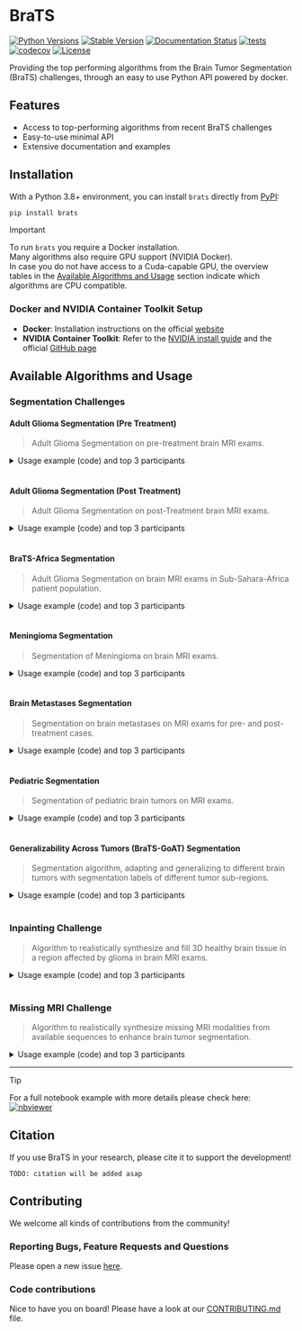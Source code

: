 # BraTS

[![Python Versions](https://img.shields.io/pypi/pyversions/brats)](https://pypi.org/project/brats/)
[![Stable Version](https://img.shields.io/pypi/v/brats?label=stable)](https://pypi.python.org/pypi/brats/)
[![Documentation Status](https://readthedocs.org/projects/brats/badge/?version=latest)](http://brats.readthedocs.io/?badge=latest)
[![tests](https://github.com/BrainLesion/brats/actions/workflows/tests.yml/badge.svg)](https://github.com/BrainLesion/brats/actions/workflows/tests.yml)
[![codecov](https://codecov.io/gh/BrainLesion/BraTS/graph/badge.svg?token=A7FWUKO9Y4)](https://codecov.io/gh/BrainLesion/BraTS)
[![License](https://img.shields.io/badge/License-Apache%202.0-blue.svg)](https://opensource.org/licenses/Apache-2.0)

Providing the top performing algorithms from the Brain Tumor Segmentation (BraTS) challenges, through an easy to use Python API powered by docker.

## Features

- Access to top-performing algorithms from recent BraTS challenges
- Easy-to-use minimal API
- Extensive documentation and examples

## Installation

With a Python 3.8+ environment, you can install `brats` directly from [PyPI](https://pypi.org/project/brats/):

```bash
pip install brats
```

> [!IMPORTANT]  
> To run `brats` you require a Docker installation. <br>
> Many algorithms also require GPU support (NVIDIA Docker). <br>
> In case you do not have access to a Cuda-capable GPU, the overview tables in the [Available Algorithms and Usage](#available-algorithms-and-usage) section indicate which algorithms are CPU compatible.




### Docker and NVIDIA Container Toolkit Setup

- **Docker**: Installation instructions on the official [website](https://docs.docker.com/get-docker/)
- **NVIDIA Container Toolkit**: Refer to the [NVIDIA install guide](https://docs.nvidia.com/datacenter/cloud-native/container-toolkit/latest/install-guide.html) and the official [GitHub page](https://github.com/NVIDIA/nvidia-container-toolkit)


## Available Algorithms and Usage

### Segmentation Challenges

#### Adult Glioma Segmentation (Pre Treatment) 
> Adult Glioma Segmentation on pre-treatment brain MRI exams.  
<details>
<summary> Usage example (code) and top 3 participants </summary>
<br>

```python
from brats import AdultGliomaPreTreatmentSegmenter
from brats.constants import AdultGliomaPreTreatmentAlgorithms

segmenter = AdultGliomaPreTreatmentSegmenter(algorithm=AdultGliomaPreTreatmentAlgorithms.BraTS23_1, cuda_devices="0")
# these parameters are optional, by default the winning algorithm of 2023 will be used on cuda:0
segmenter.infer_single(
    t1c="path/to/t1c.nii.gz",
    t1n="path/to/t1n.nii.gz",
    t2f="path/to/t2f.nii.gz",
    t2w="path/to/t2w.nii.gz",
    output_file="segmentation.nii.gz",
)
```
> Note: If you're interested in Adult Glioma Segmentation, the [BrainLes GlioMODA package](https://github.com/BrainLesion/GlioMODA?tab=readme-ov-file#gliomoda) may also be of interest.
<br>

**Class:** `brats.AdultGliomaPreTreatmentSegmenter` ([Docs](https://brats.readthedocs.io/en/latest/core/segmentation_algorithms.html#brats.core.segmentation_algorithms.AdultGliomaPreTreatmentSegmenter))
<br>
**Challenge Paper 2023:** [Link](https://arxiv.org/abs/2107.02314)
<br>
| Year | Rank | Author                            | Paper                                      | CPU Support | Key Enum                                                                                                                             |
| ---- | ---- | --------------------------------- | ------------------------------------------ | ----------- | ------------------------------------------------------------------------------------------------------------------------------------ |
| 2023 | 1st  | _André Ferreira, et al._          | [Link](https://arxiv.org/abs/2402.17317v1) | &#x274C;    | [BraTS23_1](https://brats.readthedocs.io/en/latest/utils/utils.html#brats.constants.**AdultGliomaPreTreatmentAlgorithms**.BraTS23_1) |
| 2023 | 2nd  | _Andriy Myronenko, et al._        | N/A                                        | &#x274C;    | [BraTS23_2](https://brats.readthedocs.io/en/latest/utils/utils.html#brats.constants.**AdultGliomaPreTreatmentAlgorithms**.BraTS23_2) |
| 2023 | 3rd  | _Fadillah Adamsyah Maani, et al._ | [Link](https://doi.org/10.1007/978-3-031-76163-8_24) | &#x274C;    | [BraTS23_3](https://brats.readthedocs.io/en/latest/utils/utils.html#brats.constants.**AdultGliomaPreTreatmentAlgorithms**.BraTS23_3) |

</details>
<br>

#### Adult Glioma Segmentation (Post Treatment)
> Adult Glioma Segmentation on post-Treatment brain MRI exams.
<details>
<summary> Usage example (code) and top 3 participants </summary>

<br>


```python
from brats import AdultGliomaPostTreatmentSegmenter
from brats.constants import AdultGliomaPostTreatmentAlgorithms

segmenter = AdultGliomaPostTreatmentSegmenter(algorithm=AdultGliomaPostTreatmentAlgorithms.BraTS23_1, cuda_devices="0")
# these parameters are optional, by default the winning algorithm of 2024 will be used on cuda:0
segmenter.infer_single(
    t1c="path/to/t1c.nii.gz",
    t1n="path/to/t1n.nii.gz",
    t2f="path/to/t2f.nii.gz",
    t2w="path/to/t2w.nii.gz",
    output_file="segmentation.nii.gz",
)
```
> Note: If you're interested in Adult Glioma Segmentation, the [BrainLes GlioMODA package](https://github.com/BrainLesion/GlioMODA?tab=readme-ov-file#gliomoda) may also be of interest.
<br>

**Class:** `brats.AdultGliomaPostTreatmentSegmenter` ([Docs](https://brats.readthedocs.io/en/latest/core/segmentation_algorithms.html#brats.core.segmentation_algorithms.AdultGliomaPostTreatmentSegmenter))
<br>
**Challenge Paper 2024:** [Link](https://doi.org/10.48550/arXiv.2405.18368)
<br>
| Year | Rank | Author                   | Paper | CPU Support | Key Enum                                                                                                                          |
| ---- | ---- | ------------------------ | ----- | ----------- | --------------------------------------------------------------------------------------------------------------------------------- |
| 2024 | 1st  | _André Ferreira, et al._ | N/A   | &#x274C;    | [BraTS24_1](https://brats.readthedocs.io/en/latest/utils/utils.html#brats.constants.AdultGliomaPostTreatmentAlgorithms.BraTS24_1) |
| 2024 | 2nd  | _Heejong Kim, et al._   | [Link](https://arxiv.org/abs/2409.08143)   | &#x274C;    | [BraTS24_2](https://brats.readthedocs.io/en/latest/utils/utils.html#brats.constants.AdultGliomaPostTreatmentAlgorithms.BraTS24_2) |
| 2024 | 3rd  | _Adrian Celaya_          | N/A   | &#x2705;    | [BraTS24_3](https://brats.readthedocs.io/en/latest/utils/utils.html#brats.constants.AdultGliomaPostTreatmentAlgorithms.BraTS24_3) |

</details>
<br>

#### BraTS-Africa Segmentation
> Adult Glioma Segmentation on brain MRI exams in Sub-Sahara-Africa patient population.  
<details>
<summary> Usage example (code) and top 3 participants </summary>
<br>

```python
from brats import AfricaSegmenter
from brats.constants import AfricaAlgorithms

segmenter = AfricaSegmenter(algorithm=AfricaAlgorithms.BraTS23_1, cuda_devices="0")
# these parameters are optional, by default the winning algorithm will be used on cuda:0
segmenter.infer_single(
    t1c="path/to/t1c.nii.gz",
    t1n="path/to/t1n.nii.gz",
    t2f="path/to/t2f.nii.gz",
    t2w="path/to/t2w.nii.gz",
    output_file="segmentation.nii.gz",
)
```

**Class:** `brats.AfricaSegmenter` ([Docs](https://brats.readthedocs.io/en/latest/core/segmentation_algorithms.html#brats.core.segmentation_algorithms.AfricaSegmenter))
<br>
**Challenge Paper 2023** [Link](https://doi.org/10.48550/arXiv.2305.19369)
<br>
**Challenge Paper 2024**: N/A 
<br>

| Year | Rank | Author                     | Paper | CPU Support | Key Enum                                                                                                        |
| ---- | ---- | -------------------------- | ----- | ----------- | --------------------------------------------------------------------------------------------------------------- |
| 2024 | 1st  | _Zhifan Jiang et al._      | N/A   | &#x274C;    | [BraTS24_1](https://brats.readthedocs.io/en/latest/utils/utils.html#brats.constants.AfricaAlgorithms.BraTS24_1) |
| 2024 | 2nd  | _Long Bai, et al._         | N/A   | &#x2705;    | [BraTS24_2](https://brats.readthedocs.io/en/latest/utils/utils.html#brats.constants.AfricaAlgorithms.BraTS24_2) |
| 2024 | 3rd  | _Sarim Hashmi, et al._     | [Link](https://doi.org/10.48550/arXiv.2411.15872) | &#x274C;    | [BraTS24_3](https://brats.readthedocs.io/en/latest/utils/utils.html#brats.constants.AfricaAlgorithms.BraTS24_3) |
| 2023 | 1st  | _Andriy Myronenko, et al._ | TODO  | &#x274C;    | [BraTS23_1](https://brats.readthedocs.io/en/latest/utils/utils.html#brats.constants.AfricaAlgorithms.BraTS23_1) |
| 2023 | 2nd  | _Alyssa R Amod, et al._    | [Link](https://doi.org/10.1007/978-3-031-76163-8_22) | &#x274C;    | [BraTS23_2](https://brats.readthedocs.io/en/latest/utils/utils.html#brats.constants.AfricaAlgorithms.BraTS23_2) |
| 2023 | 3rd  | _Ziyan Huang, et al._      | [Link](https://doi.org/10.1007/978-3-031-76163-8_13) | &#x2705;    | [BraTS23_3](https://brats.readthedocs.io/en/latest/utils/utils.html#brats.constants.AfricaAlgorithms.BraTS23_3) |

</details>
<br>

#### Meningioma Segmentation
> Segmentation of Meningioma on brain MRI exams.
<details>
<summary> Usage example (code) and top 3 participants </summary>
<br>

Unlike other segmentation challenges the expected inputs for the Meningioma Segmentation Algorithms differ between years. 
- _2023_: All 4 modalities are used (t1c, t1n, t2f, t2w)
- _2024_: Only t1c is used  

Therefore the usage differs slightly, depending on which algorithm is used. To understand why, please refer to the [2024 challenge manuscript](https://arxiv.org/abs/2405.18383).

```python
from brats import MeningiomaSegmenter
from brats.constants import MeningiomaAlgorithms

### Example for 2023 algorithms
segmenter = MeningiomaSegmenter(algorithm=MeningiomaAlgorithms.BraTS23_1, cuda_devices="0")
# these parameters are optional, by default the winning algorithm will be used on cuda:0
segmenter.infer_single(
    t1c="path/to/t1c.nii.gz",
    t1n="path/to/t1n.nii.gz",
    t2f="path/to/t2f.nii.gz",
    t2w="path/to/t2w.nii.gz",
    output_file="segmentation_23.nii.gz",
)

### Example for 2024 algorithms
segmenter = MeningiomaSegmenter(algorithm=MeningiomaAlgorithms.BraTS24_1, cuda_devices="0")
segmenter.infer_single(
    t1c="path/to/t1c.nii.gz",
    output_file="segmentation_24.nii.gz",
)
```

**Class:** `brats.MeningiomaSegmenter` ([Docs](https://brats.readthedocs.io/en/latest/core/segmentation_algorithms.html#brats.core.segmentation_algorithms.MeningiomaSegmenter))
<br>
**Challenge Paper 2024** [Link](https://arxiv.org/abs/2405.18383)
<br>
**Challenge Paper 2023** [Link](https://doi.org/10.48550/arXiv.2305.07642)
<br>
| Year | Rank | Author                     | Paper | CPU Support | Key Enum                                                                                                            |
| ---- | ---- | -------------------------- | ----- | ----------- | ------------------------------------------------------------------------------------------------------------------- |
| 2024 | 1st  | _Valeria Abramova_         | N/A   | &#x274C;    | [BraTS24_1](https://brats.readthedocs.io/en/latest/utils/utils.html#brats.constants.MeningiomaAlgorithms.BraTS24_1) |
| 2024 | 2nd  | _Mehdi Astaraki_           | N/A   | &#x274C;    | [BraTS24_2](https://brats.readthedocs.io/en/latest/utils/utils.html#brats.constants.MeningiomaAlgorithms.BraTS24_2) |
| 2024 | 3rd  | _Andre Ferreira, et al._   | [Link](https://arxiv.org/html/2411.04632v1) | &#x2705;    | [BraTS24_3](https://brats.readthedocs.io/en/latest/utils/utils.html#brats.constants.MeningiomaAlgorithms.BraTS24_3) |
| 2023 | 1st  | _Andriy Myronenko, et al._ | N/A   | &#x274C;    | [BraTS23_1](https://brats.readthedocs.io/en/latest/utils/utils.html#brats.constants.MeningiomaAlgorithms.BraTS23_1) |
| 2023 | 2nd  | _Ziyan Huang, et al._      | [Link](https://doi.org/10.1007/978-3-031-76163-8_13) | &#x2705;    | [BraTS23_2](https://brats.readthedocs.io/en/latest/utils/utils.html#brats.constants.MeningiomaAlgorithms.BraTS23_2) |
| 2023 | 3rd  | _Daniel Capell'an-Mart'in et al._ | [Link](https://api.semanticscholar.org/CorpusID:272599903) | &#x274C;    | [BraTS23_3](https://brats.readthedocs.io/en/latest/utils/utils.html#brats.constants.MeningiomaAlgorithms.BraTS23_3) |

</details>
<br>

#### Brain Metastases Segmentation
> Segmentation on brain metastases on MRI exams for pre- and post-treatment cases. 
<details>
<summary> Usage example (code) and top 3 participants </summary>
<br>

```python
from brats import MetastasesSegmenter
from brats.constants import MetastasesAlgorithms

segmenter = MetastasesSegmenter(algorithm=MetastasesAlgorithms.BraTS23_1, cuda_devices="0")
# these parameters are optional, by default the winning algorithm will be used on cuda:0
segmenter.infer_single(
    t1c="path/to/t1c.nii.gz",
    t1n="path/to/t1n.nii.gz",
    t2f="path/to/t2f.nii.gz",
    t2w="path/to/t2w.nii.gz",
    output_file="segmentation.nii.gz",
)

```
> Note: If you're interested in Brain Metastases Segmentation, the [BrainLes AURORA package](https://github.com/BrainLesion/AURORA#aurora) may also be of interest.
<br>

**Class:** `brats.MetastasesSegmenter` ([Docs](https://brats.readthedocs.io/en/latest/core/segmentation_algorithms.html#brats.core.segmentation_algorithms.MetastasesSegmenter))
<br>
**Challenge Paper 2023** [Link](https://doi.org/10.48550/arXiv.2306.00838)
<br>
| Year | Rank | Author                     | Paper | CPU Support | Key Enum                                                                                                            |
| ---- | ---- | -------------------------- | ----- | ----------- | ------------------------------------------------------------------------------------------------------------------- |
| 2023 | 1st  | _Andriy Myronenko, et al._ | N/A   | &#x274C;    | [BraTS23_1](https://brats.readthedocs.io/en/latest/utils/utils.html#brats.constants.MetastasesAlgorithms.BraTS23_1) |
| 2023 | 2nd  | _Siwei Yang, et al._       | [Link](https://doi.org/10.1007/978-3-031-76163-8_17) | &#x274C;    | [BraTS23_2](https://brats.readthedocs.io/en/latest/utils/utils.html#brats.constants.MetastasesAlgorithms.BraTS23_2) |
| 2023 | 3rd  | _Ziyan Huang, et al._      | [Link](https://doi.org/10.1007/978-3-031-76163-8_13) | &#x2705;    | [BraTS23_3](https://brats.readthedocs.io/en/latest/utils/utils.html#brats.constants.MetastasesAlgorithms.BraTS23_3) |

</details>
<br>

#### Pediatric Segmentation
> Segmentation of pediatric brain tumors on MRI exams. 
<details>
<summary> Usage example (code) and top 3 participants </summary>
<br>

```python
from brats import PediatricSegmenter
from brats.constants import PediatricAlgorithms

segmenter = PediatricSegmenter(algorithm=PediatricAlgorithms.BraTS23_1, cuda_devices="0")
# these parameters are optional, by default the winning algorithm will be used on cuda:0
segmenter.infer_single(
    t1c="path/to/t1c.nii.gz",
    t1n="path/to/t1n.nii.gz",
    t2f="path/to/t2f.nii.gz",
    t2w="path/to/t2w.nii.gz",
    output_file="segmentation.nii.gz",
)
```
> Note: If you're interested in Pediatric Segmentation, the [BrainLes PeTu package](https://github.com/BrainLesion/PeTu?tab=readme-ov-file#petu) may also be of interest.
<br>
**Class:** `brats.PediatricSegmenter` ([Docs](https://brats.readthedocs.io/en/latest/core/segmentation_algorithms.html#brats.core.segmentation_algorithms.PediatricSegmenter))
<br>
**Challenge Paper 2024** [Link](https://doi.org/10.48550/arXiv.2404.15009)
<br>
**Challenge Paper 2023** [Link](https://doi.org/10.48550/arXiv.2305.17033)
<br>

| Year | Rank | Author                     | Paper | CPU Support | Key Enum                                                                                                           |
| ---- | ---- | -------------------------- | ----- | ----------- | ------------------------------------------------------------------------------------------------------------------ |
| 2024 | 1st  | _Tim Mulvany, et al._      | [Link](https://doi.org/10.48550/arXiv.2410.14020)| &#x274C;    | [BraTS24_1](https://brats.readthedocs.io/en/latest/utils/utils.html#brats.constants.PediatricAlgorithms.BraTS24_1) |
| 2024 | 2nd  | _Mehdi Astaraki_           | N/A   | &#x274C;    | [BraTS24_2](https://brats.readthedocs.io/en/latest/utils/utils.html#brats.constants.PediatricAlgorithms.BraTS24_2) |
| 2024 | 3rd  | _Sarim Hashmi, et al._     | [Link](https://doi.org/10.48550/arXiv.2411.15872)| &#x274C;    | [BraTS24_3](https://brats.readthedocs.io/en/latest/utils/utils.html#brats.constants.PediatricAlgorithms.BraTS24_3) |
| 2023 | 1st  | _Zhifan Jiang et al._      | [Link](https://api.semanticscholar.org/CorpusID:272599903) | &#x274C;    | [BraTS23_1](https://brats.readthedocs.io/en/latest/utils/utils.html#brats.constants.PediatricAlgorithms.BraTS23_1) |
| 2023 | 2nd  | _Andriy Myronenko, et al._ | N/A   | &#x274C;    | [BraTS23_2](https://brats.readthedocs.io/en/latest/utils/utils.html#brats.constants.PediatricAlgorithms.BraTS23_2) |
| 2023 | 3rd  | _Yubo Zhou_                | [Link](https://doi.org/10.1007/978-3-031-76163-8_5) | &#x274C;    | [BraTS23_3](https://brats.readthedocs.io/en/latest/utils/utils.html#brats.constants.PediatricAlgorithms.BraTS23_3) |

</details>
<br>

#### Generalizability Across Tumors (BraTS-GoAT) Segmentation 
> Segmentation algorithm, adapting and generalizing to different brain tumors with segmentation labels of different tumor sub-regions. 
<details>
<summary> Usage example (code) and top 3 participants </summary>
<br>

```python
from brats import GoATSegmenter
from brats.constants import GoATAlgorithms

segmenter = GoATSegmenter(algorithm=GoATAlgorithms.BraTS24_1, cuda_devices="0")
# these parameters are optional, by default the winning algorithm will be used on cuda:0
segmenter.infer_single(
    t1c="path/to/t1c.nii.gz",
    t1n="path/to/t1n.nii.gz",
    t2f="path/to/t2f.nii.gz",
    t2w="path/to/t2w.nii.gz",
    output_file="segmentation.nii.gz",
)
```

**Class:** `brats.PediatricSegmenter` ([Docs](https://brats.readthedocs.io/en/latest/core/segmentation_algorithms.html#brats.core.segmentation_algorithms.PediatricSegmenter))
<br>
**Challenge Paper 2024:** N/A
<br> 

| Year | Rank | Author                     | Paper | CPU Support | Key Enum                                                                                                      |
| ---- | ---- | -------------------------- | ----- | ----------- | ------------------------------------------------------------------------------------------------------------- |
| 2024 | 1st  | _Frank Miao, Shengjie Niu_ | N/A   | &#x274C;    | [BraTS24_1](https://brats.readthedocs.io/en/latest/utils/utils.html#brats.constants.GoATAlgorithms.BraTS24_1) |

</details>
<br>

### Inpainting Challenge 
> Algorithm to realistically synthesize and fill 3D healthy brain tissue in a region affected by glioma in brain MRI exams.  
<details>
<summary> Usage example (code) and top 3 participants </summary>
<br>


```python
from brats import Inpainter
from brats.constants import InpaintingAlgorithms

inpainter = Inpainter(algorithm=InpaintingAlgorithms.BraTS24_1, cuda_devices="0")
inpainter.infer_single(
    t1n="path/to/voided_t1n.nii.gz",
    mask="path/to/mask.nii.gz",
    output_file="inpainting.nii.gz",
)
```

**Class:** `brats.Inpainter` ([Docs](https://brats.readthedocs.io/en/latest/core/inpainting_algorithms.html#brats.core.inpainting_algorithms.Inpainter))
<br>
**Challenge Paper 2023 and 2024** [Link](https://arxiv.org/pdf/2305.08992)
<br>
| Year | Rank | Author                             | Paper | CPU Support | Key Enum                                                                                                            |
| ---- | ---- | ---------------------------------- | ----- | ----------- | ------------------------------------------------------------------------------------------------------------------- |
| 2024 | 1st  | _Ke Chen, Juexin Zhang, Ying Weng_ | N/A   | &#x2705;    | [BraTS24_1](https://brats.readthedocs.io/en/latest/utils/utils.html#brats.constants.InpaintingAlgorithms.BraTS24_1) |
| 2024 | 2nd  | _André Ferreira, et al._           | N/A   | &#x274C;    | [BraTS24_2](https://brats.readthedocs.io/en/latest/utils/utils.html#brats.constants.InpaintingAlgorithms.BraTS24_2) |
| 2024 | 3rd  | _Alicia Durrer, et al._            | N/A   | &#x274C;    | [BraTS24_3](https://brats.readthedocs.io/en/latest/utils/utils.html#brats.constants.InpaintingAlgorithms.BraTS24_3) |
| 2023 | 1st  | _Juexin Zhang, et al._             | [Link](https://doi.org/10.1007/978-3-031-76163-8_21)   | &#x2705;    | [BraTS23_1](https://brats.readthedocs.io/en/latest/utils/utils.html#brats.constants.InpaintingAlgorithms.BraTS23_1) |
| 2023 | 2nd  | _Alicia Durrer, et al._            | [Link](https://doi.org/10.48550/arXiv.2402.17307)   | &#x274C;    | [BraTS23_2](https://brats.readthedocs.io/en/latest/utils/utils.html#brats.constants.InpaintingAlgorithms.BraTS23_2) |
| 2023 | 3rd  | _Jiayu Huo, et al._                | [Link](https://doi.org/10.1007/978-3-031-76163-8_1) | &#x2705;    | [BraTS23_3](https://brats.readthedocs.io/en/latest/utils/utils.html#brats.constants.InpaintingAlgorithms.BraTS23_3) |

</details>
<br>

### Missing MRI Challenge
> Algorithm to realistically synthesize missing MRI modalities from available sequences to enhance brain tumor segmentation.  
<details>
<summary> Usage example (code) and top 3 participants </summary>
<br>

```python
from brats import MissingMRI
from brats.constants import MissingMRIAlgorithms

missing_mri = MissingMRI(algorithm=MissingMRIAlgorithms.BraTS24_1, cuda_devices="0")
# Example to synthesize t2f modality (whichever modality is missing will be inferred)
missing_mri.infer_single(
    t1c="path/to/t1c.nii.gz",
    t1n="path/to/t1n.nii.gz",
    # t2f="path/to/t2f.nii.gz",
    t2w="path/to/t2w.nii.gz",
    output_file="inferred_t2f.nii.gz",
)
```

**Class:** `brats.MissingMRI` ([Docs](https://brats.readthedocs.io/en/latest/core/missing_mri_algorithms.html#brats.core.missing_mri_algorithms.MissingMRI))
<br>
**Challenge Paper 2024:** N/A
<br>
<br>
| Year | Rank | Author                                    | Paper | CPU Support | Key Enum                                                                                                            |
| ---- | ---- | ----------------------------------------- | ----- | ----------- | ------------------------------------------------------------------------------------------------------------------- |
| 2024 | 1st  | _Jihoon Cho, Seunghyuck Park, Jinah Park_ | N/A   | &#x274C;    | [BraTS24_1](https://brats.readthedocs.io/en/latest/utils/utils.html#brats.constants.MissingMRIAlgorithms.BraTS24_1) |
| 2024 | 2nd  | _Haowen Pang_                             | N/A   | &#x274C;    | [BraTS24_2](https://brats.readthedocs.io/en/latest/utils/utils.html#brats.constants.MissingMRIAlgorithms.BraTS24_2) |
| 2024 | 3rd  | _Minjoo Lim, Bogyeong Kang_               | N/A   | &#x274C;    | [BraTS24_3](https://brats.readthedocs.io/en/latest/utils/utils.html#brats.constants.MissingMRIAlgorithms.BraTS24_3) |

</details>

--- 

> [!TIP]
> For a full notebook example with more details please check here:  
> [![nbviewer](https://raw.githubusercontent.com/jupyter/design/master/logos/Badges/nbviewer_badge.svg)](https://nbviewer.org/github/BrainLesion/tutorials/blob/main/BraTS/tutorial.ipynb)

## Citation

If you use BraTS in your research, please cite it to support the development!

```
TODO: citation will be added asap
```

## Contributing

We welcome all kinds of contributions from the community!

### Reporting Bugs, Feature Requests and Questions

Please open a new issue [here](https://github.com/BrainLesion/BraTS/issues).

### Code contributions

Nice to have you on board! Please have a look at our [CONTRIBUTING.md](CONTRIBUTING.md) file.

